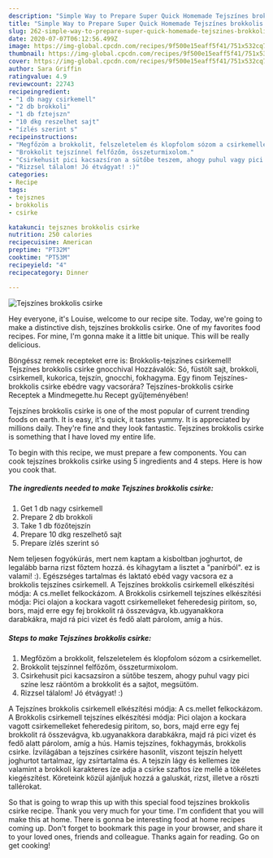 ```yaml
---
description: "Simple Way to Prepare Super Quick Homemade Tejszínes brokkolis csirke"
title: "Simple Way to Prepare Super Quick Homemade Tejszínes brokkolis csirke"
slug: 262-simple-way-to-prepare-super-quick-homemade-tejszines-brokkolis-csirke
date: 2020-07-07T06:12:56.499Z
image: https://img-global.cpcdn.com/recipes/9f500e15eaff5f41/751x532cq70/tejszines-brokkolis-csirke-recept-foto.jpg
thumbnail: https://img-global.cpcdn.com/recipes/9f500e15eaff5f41/751x532cq70/tejszines-brokkolis-csirke-recept-foto.jpg
cover: https://img-global.cpcdn.com/recipes/9f500e15eaff5f41/751x532cq70/tejszines-brokkolis-csirke-recept-foto.jpg
author: Sara Griffin
ratingvalue: 4.9
reviewcount: 22743
recipeingredient:
- "1 db nagy csirkemell"
- "2 db brokkoli"
- "1 db fztejszn"
- "10 dkg reszelhet sajt"
- "ízlés szerint s"
recipeinstructions:
- "Megfőzöm a brokkolit, felszeletelem és klopfolom sózom a csirkemellet."
- "Brokkolit tejszínnel felfőzőm, összeturmixolom."
- "Csirkehusit pici kacsazsíron a sütőbe teszem, ahogy puhul vagy pici színe lesz ráöntöm a brokkolit és a sajtot, megsütöm."
- "Rizzsel tálalom! Jó étvágyat! :)"
categories:
- Recipe
tags:
- tejsznes
- brokkolis
- csirke

katakunci: tejsznes brokkolis csirke 
nutrition: 250 calories
recipecuisine: American
preptime: "PT32M"
cooktime: "PT53M"
recipeyield: "4"
recipecategory: Dinner

---
```



![Tejszínes brokkolis csirke](https://img-global.cpcdn.com/recipes/9f500e15eaff5f41/751x532cq70/tejszines-brokkolis-csirke-recept-foto.jpg)

Hey everyone, it's Louise, welcome to our recipe site. Today, we're going to make a distinctive dish, tejszínes brokkolis csirke. One of my favorites food recipes. For mine, I'm gonna make it a little bit unique. This will be really delicious.

Böngéssz remek recepteket erre is: Brokkolis-tejszínes csirkemell! Tejszínes brokkolis csirke gnocchival Hozzávalók: Só, füstölt sajt, brokkoli, csirkemell, kukorica, tejszín, gnocchi, fokhagyma. Egy finom Tejszínes-brokkolis csirke ebédre vagy vacsorára? Tejszínes-brokkolis csirke Receptek a Mindmegette.hu Recept gyűjteményében!

Tejszínes brokkolis csirke is one of the most popular of current trending foods on earth. It is easy, it's quick, it tastes yummy. It is appreciated by millions daily. They're fine and they look fantastic. Tejszínes brokkolis csirke is something that I have loved my entire life.


To begin with this recipe, we must prepare a few components. You can cook tejszínes brokkolis csirke using 5 ingredients and 4 steps. Here is how you cook that.

<!--inarticleads1-->

##### The ingredients needed to make Tejszínes brokkolis csirke:

1. Get 1 db nagy csirkemell
1. Prepare 2 db brokkoli
1. Take 1 db fözőtejszín
1. Prepare 10 dkg reszelhető sajt
1. Prepare ízlés szerint só


Nem teljesen fogyókúrás, mert nem kaptam a kisboltban joghurtot, de legalább barna rizst főztem hozzá. és kihagytam a lisztet a &#34;panírból&#34;. ez is valami! :). Egészséges tartalmas és laktató ebéd vagy vacsora ez a brokkolis tejszínes csirkemell. A Tejszínes brokkolis csirkemell elkészítési módja: A cs.mellet felkockázom. A Brokkolis csirkemell tejszínes elkészítési módja: Pici olajon a kockara vagott csirkemelleket feheredesig piritom, so, bors, majd erre egy fej brokkolit rá összevágva, kb.ugyanakkora darabkákra, majd rá pici vizet és fedő alatt párolom, amíg a hús. 

<!--inarticleads2-->

##### Steps to make Tejszínes brokkolis csirke:

1. Megfőzöm a brokkolit, felszeletelem és klopfolom sózom a csirkemellet.
1. Brokkolit tejszínnel felfőzőm, összeturmixolom.
1. Csirkehusit pici kacsazsíron a sütőbe teszem, ahogy puhul vagy pici színe lesz ráöntöm a brokkolit és a sajtot, megsütöm.
1. Rizzsel tálalom! Jó étvágyat! :)


A Tejszínes brokkolis csirkemell elkészítési módja: A cs.mellet felkockázom. A Brokkolis csirkemell tejszínes elkészítési módja: Pici olajon a kockara vagott csirkemelleket feheredesig piritom, so, bors, majd erre egy fej brokkolit rá összevágva, kb.ugyanakkora darabkákra, majd rá pici vizet és fedő alatt párolom, amíg a hús. Hamis tejszínes, fokhagymás, brokkolis csirke. Ízvilágában a tejszínes csirkére hasonlít, viszont tejszín helyett joghurtot tartalmaz, így zsírtartalma és. A tejszín lágy és kellemes íze valamint a brokkoli karakteres íze adja a csirke szaftos íze mellé a tökéletes kiegészítést. Köreteink közül ajánljuk hozzá a galuskát, rizst, illetve a röszti tallérokat. 

So that is going to wrap this up with this special food tejszínes brokkolis csirke recipe. Thank you very much for your time. I'm confident that you will make this at home. There is gonna be interesting food at home recipes coming up. Don't forget to bookmark this page in your browser, and share it to your loved ones, friends and colleague. Thanks again for reading. Go on get cooking!
